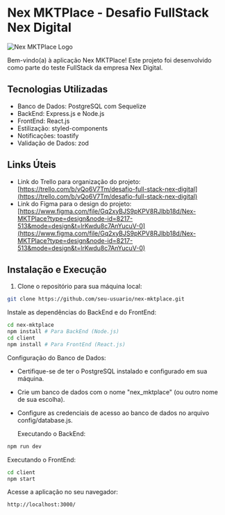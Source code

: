 # Nex MKTPlace - Desafio FullStack Nex Digital

![Nex MKTPlace Logo](https://drive.google.com/uc?export=view&id=1ZRsrjN1d0VI1S02gFIzyQMujzXc22fTw)

Bem-vindo(a) à aplicação Nex MKTPlace! Este projeto foi desenvolvido como parte do teste FullStack da empresa Nex Digital.

## Tecnologias Utilizadas

- Banco de Dados: PostgreSQL com Sequelize
- BackEnd: Express.js e Node.js
- FrontEnd: React.js
- Estilização: styled-components
- Notificações: toastify
- Validação de Dados: zod

## Links Úteis

- Link do Trello para organização do projeto: [https://trello.com/b/vQo6V7Tm/desafio-full-stack-nex-digital](https://trello.com/b/vQo6V7Tm/desafio-full-stack-nex-digital)
- Link do Figma para o design do projeto: [https://www.figma.com/file/Gq2xyBJS9pKPV8RJlbb18d/Nex-MKTPlace?type=design&node-id=8217-513&mode=design&t=lrKwdu8c7AnYucuV-0](https://www.figma.com/file/Gq2xyBJS9pKPV8RJlbb18d/Nex-MKTPlace?type=design&node-id=8217-513&mode=design&t=lrKwdu8c7AnYucuV-0)

## Instalação e Execução

1. Clone o repositório para sua máquina local:

```bash
git clone https://github.com/seu-usuario/nex-mktplace.git
```

Instale as dependências do BackEnd e do FrontEnd:

```bash
cd nex-mktplace
npm install # Para BackEnd (Node.js)
cd client
npm install # Para FrontEnd (React.js)
```

Configuração do Banco de Dados:

- Certifique-se de ter o PostgreSQL instalado e configurado em sua máquina.
- Crie um banco de dados com o nome "nex_mktplace" (ou outro nome de sua escolha).
- Configure as credenciais de acesso ao banco de dados no arquivo config/database.js.

  Executando o BackEnd:

```bash
npm run dev
```

Executando o FrontEnd:

```bash
cd client
npm start
```

Acesse a aplicação no seu navegador:

```bash
http://localhost:3000/
```
